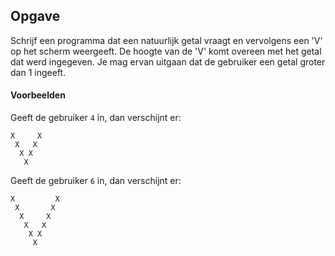 ## Opgave
Schrijf een programma dat een natuurlijk getal vraagt en vervolgens een 'V' op het scherm weergeeft. De hoogte van de 'V' komt overeen met het getal dat werd ingegeven. Je mag ervan uitgaan dat de gebruiker een getal groter dan 1 ingeeft.

#### Voorbeelden
Geeft de gebruiker `4` in, dan verschijnt er:
```
X     X
 X   X
  X X
   X
```

Geeft de gebruiker `6` in, dan verschijnt er:
```
X         X
 X       X
  X     X
   X   X
    X X
     X
```